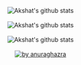 <p align="center">

  <img align="center" alt="Akshat's github stats" src="https://github-readme-stats.vercel.app/api?username=nimrockdev&show_icons=true&theme=tokyonight" />  
  </br>
  </br>
  
  <img align="center" alt="Akshat's github stats" src="https://github-readme-stats.vercel.app/api/top-langs/?username=nimrockdev&exclude_repo=portfolio,twittor,socket-chat&theme=tokyonight&layout=compact" />  

  </br>
  </br>
  
  <img align="center" alt="Akshat's github stats" src="https://github-readme-streak-stats.herokuapp.com/?user=nimrockdev&theme=tokyonight" />
  
  </br>
  </br>
  
  <a target="_blank" href="https://github.com/anuraghazra/github-readme-stats">
    <img src="https://github.com/anuraghazra/github-readme-stats" alt="by anuraghazra">
  </a>

  </br>
  </br>

</p>

